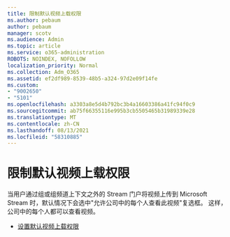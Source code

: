```yaml
---
title: 限制默认视频上载权限
ms.author: pebaum
author: pebaum
manager: scotv
ms.audience: Admin
ms.topic: article
ms.service: o365-administration
ROBOTS: NOINDEX, NOFOLLOW
localization_priority: Normal
ms.collection: Adm_O365
ms.assetid: ef2df989-8539-48b5-a324-97d2e09f14fe
ms.custom:
- "9002650"
- "5101"
ms.openlocfilehash: a3303a8e5d4b792bc3b4a16603386a41fc94f0c9
ms.sourcegitcommit: ab75f66355116e995b3cb5505465b31989339e28
ms.translationtype: MT
ms.contentlocale: zh-CN
ms.lasthandoff: 08/13/2021
ms.locfileid: "58310885"
---
```

# <a name="restrict-default-video-upload-permissions"></a>限制默认视频上载权限

当用户通过组或组频道上下文之外的 Stream 门户将视频上传到 Microsoft Stream 时，默认情况下会选中"允许公司中的每个人查看此视频"复选框。 这样，公司中的每个人都可以查看视频。

- [设置默认视频上载权限](https://docs.microsoft.com/stream/default-video-permissions)
